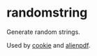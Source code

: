 # randomstring

Generate random strings.

Used by [cookie](https://github.com/xyproto/cookie) and [alienpdf](https://github.com/xyproto/alienpdf/).
